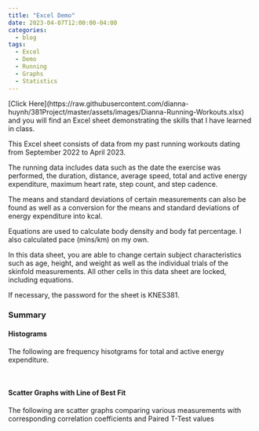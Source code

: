 ```yaml
---
title: "Excel Demo"
date: 2023-04-07T12:00:00-04:00
categories:
  - blog
tags:
  - Excel
  - Demo
  - Running
  - Graphs
  - Statistics
---
```


<p>[Click Here](https://raw.githubusercontent.com/dianna-huynh/381Project/master/assets/images/Dianna-Running-Workouts.xlsx) and you will find an Excel sheet demonstrating the skills that I have learned in class.</p>
<p>This Excel sheet consists of data from my past running workouts dating from September 2022 to April 2023.</p>

<p>The running data includes data such as the date the exercise was performed, the duration, distance, average speed, total and active energy expenditure, maximum heart rate, step count, and step cadence.</p>

<p>The means and standard deviations of certain measurements can also be found as well as a conversion for the means and standard deviations of energy expenditure into kcal.</p>

<p>Equations are used to calculate body density and body fat percentage. I also calculated pace (mins/km) on my own.</p>

<p>In this data sheet, you are able to change certain subject characteristics such as age, height, and weight as well as the individual trials of the skinfold measurements. All other cells in this data sheet are locked, including equations.</p>

<p>If necessary, the password for the sheet is KNES381.</p>


<h3> Summary </h3>
<h4> Histograms </h4>
<p> The following are frequency hisotgrams for total and active energy expenditure. </p>
<img src="{{ site.url }}{{ site.baseurl }}/assets/images/TEE-Histogram" alt="">

<img src="{{ site.url }}{{ site.baseurl }}/assets/images/AEE-Histogram" alt="">

<h4> Scatter Graphs with Line of Best Fit </h4>
<p> The following are scatter graphs comparing various measurements with corresponding correlation coefficients and Paired T-Test values </p>
<img src="{{ site.url }}{{ site.baseurl }}/assets/images/DistanceSpeed" alt="">

<img src="{{ site.url }}{{ site.baseurl }}/assets/images/DistanceHR" alt="">

<img src="{{ site.url }}{{ site.baseurl }}/assets/images/DistanceTEE" alt="">

<img src="{{ site.url }}{{ site.baseurl }}/assets/images/Time-Distance" alt="">
